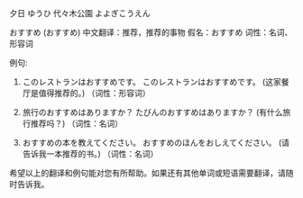 夕日 ゆうひ
代々木公園 よよぎこうえん

おすすめ (おすすめ)
中文翻译：推荐，推荐的事物
假名：おすすめ
词性：名词、形容词

例句:
1. このレストランはおすすめです。
   このレストランはおすすめです。
   (这家餐厅是值得推荐的。)
   （词性：形容词）

2. 旅行のおすすめはありますか？
   たびんのおすすめはありますか？
   (有什么旅行推荐吗？)
   （词性：名词）

3. おすすめの本を教えてください。
   おすすめのほんをおしえてください。
   (请告诉我一本推荐的书。)
   （词性：名词）

希望以上的翻译和例句能对您有所帮助。如果还有其他单词或短语需要翻译，请随时告诉我。
